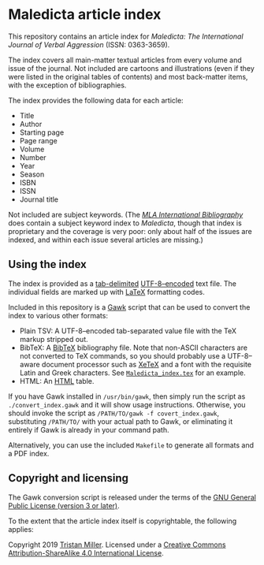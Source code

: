 Maledicta article index
=======================

This repository contains an article index for _Maledicta: The
International Journal of Verbal Aggression_ (ISSN: 0363-3659).

The index covers all main-matter textual articles from every volume
and issue of the journal.  Not included are cartoons and illustrations
(even if they were listed in the original tables of contents) and most
back-matter items, with the exception of bibliographies.

The index provides the following data for each article:

* Title
* Author
* Starting page
* Page range
* Volume
* Number
* Year
* Season
* ISBN
* ISSN
* Journal title

Not included are subject keywords.  (The
_[MLA International Bibliography](https://www.mla.org/Publications/MLA-International-Bibliography)_
does contain a subject keyword index to _Maledicta_, though that index
is proprietary and the coverage is very poor: only about half of the
issues are indexed, and within each issue several articles are
missing.)


Using the index
---------------

The index is provided as
a
[tab-delimited](https://en.wikipedia.org/wiki/Tab-separated_values) [UTF-8–encoded](https://tools.ietf.org/html/rfc3629) text
file.  The individual fields are marked up
with [LaTeX](https://www.latex-project.org/) formatting codes.

Included in this repository is
a [Gawk](https://www.gnu.org/software/gawk/) script that can be used
to convert the index to various other formats:

* Plain TSV: A UTF-8–encoded tab-separated value file with the TeX
  markup stripped out.
* BibTeX: A [BibTeX](https://www.ctan.org/pkg/bibtex) bibliography
  file. Note that non-ASCII characters are not converted to TeX
  commands, so you should probably use a UTF-8–aware document
  processor such as [XeTeX](http://xetex.sourceforge.net/) and a font
  with the requisite Latin and Greek characters.
  See [`Maledicta_index.tex`](Maledicta_index.tex) for an example.
* HTML: An [HTML](https://whatwg.org/) table.

If you have Gawk installed in `/usr/bin/gawk`, then simply run the script
as `./convert_index.gawk` and it will show usage instructions.  Otherwise,
you should invoke the script as `/PATH/TO/gawk -f covert_index.gawk`,
substituting `/PATH/TO/` with your actual path to Gawk, or eliminating it
entirely if Gawk is already in your command path.

Alternatively, you can use the included `Makefile` to generate all
formats and a PDF index.


Copyright and licensing
-----------------------

The Gawk conversion script is released under the terms of
the
[GNU General Public License (version 3 or later)](https://www.gnu.org/licenses/gpl-3.0.html).

To the extent that the article index itself is copyrightable, the
following applies:

Copyright 2019 [Tristan Miller](https://logological.org/).  Licensed
under
a
[Creative Commons Attribution-ShareAlike 4.0 International License](https://creativecommons.org/licenses/by-sa/4.0/).
